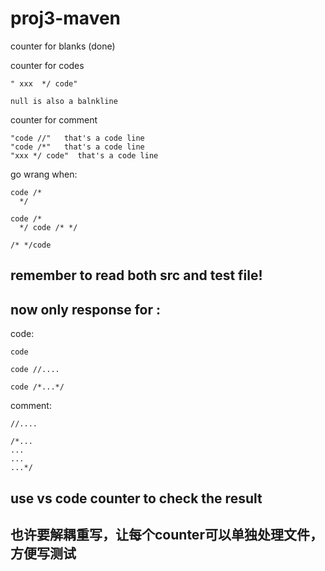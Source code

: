 ﻿# proj3-maven

counter for blanks (done)

counter for codes 

    " xxx  */ code"

    null is also a balnkline

counter for comment 

    "code //"   that's a code line
    "code /*"   that's a code line
    "xxx */ code"  that's a code line

go wrang when:

    code /*
      */

    code /*
      */ code /* */

    /* */code

## remember to read both src and test file!

## now only response for :

code:

    code

    code //....

    code /*...*/

comment:
    
    //....

    /*...
    ...
    ...
    ...*/


## use vs code counter to check the result

## 也许要解耦重写，让每个counter可以单独处理文件，方便写测试 
